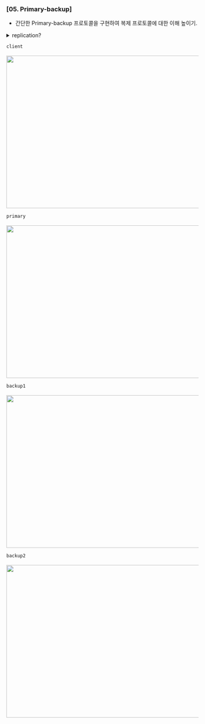 ### [05. Primary-backup]
- 간단한 Primary-backup 프로토콜을 구현하여 복제 프로토콜에 대한 이해 높이기.

<details>
<summary>replication? </summary>
<div markdown="1">

- Distributed system에서 replication은 statueful 서버들을 복제하여 각 서버들의 data에 대한 state가 완전히 동일해야 한다.
- Replication의 필요성 : high availability, fault tolerance / high performance (more servers, more computing powers)
- Replication storage에서 statueful을 focusing하기 위해서 data replication을 하기 위한 여러 방법들이 있다.
* LB replication
  - PB replication : read 요청은 primary에서 처리하고 write 요청은 backup replication에 update를 하고 ACK을 받는다. 그리고 client한테 commit을 하는 과정이다.
  - Chain replication : Head에서 write하고 chain으로 연결된 replica에 순차적으로 update하며 tail에서 read를 한다. (Leafer가 2개인 셈이다.)
* Leaderless replication
  - leader-election problem을 해결함으로써 fault tolerance를 향상하지만, read-write confilct, Inter-write conflic가 발생가능하다.

</div>
</details>

`client` <br/><br/>
<img src="https://github.com/user-attachments/assets/42d69ea8-6c89-4251-aae3-39da9e3d1e26" width="600" height="400"/>

`primary` <br/><br/>
<img src="https://github.com/user-attachments/assets/d842bf1b-16db-474c-9d7c-74521c636d94" width="600" height="400"/>

`backup1` <br/><br/>
<img src="https://github.com/user-attachments/assets/237bbfe6-f04e-45e9-a7da-4661e93b29f7" width="600" height="400"/>

`backup2` <br/><br/>
<img src="https://github.com/user-attachments/assets/e97b2b2d-2fb6-419e-82a8-724b508810a8" width="600" height="400"/>
